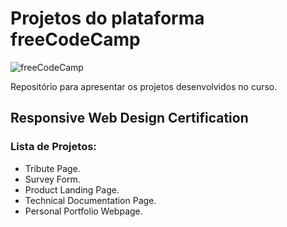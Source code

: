# Projetos do plataforma freeCodeCamp
![freeCodeCamp](https://upload.wikimedia.org/wikipedia/commons/3/39/FreeCodeCamp_logo.png)

Repositório para apresentar os projetos desenvolvidos no curso.

## Responsive Web Design Certification


### Lista de Projetos:
- Tribute Page.
- Survey Form.
- Product Landing Page.
- Technical Documentation Page.
- Personal Portfolio Webpage.
